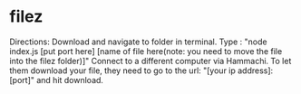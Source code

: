 # filez
Directions:
Download and navigate to folder in terminal.
Type :
"node index.js [put port here] [name of file here(note: you need to move the file into the filez folder)]"
Connect to a different computer via Hammachi.
To let them download your file, they need to go to the url:
"[your ip address]:[port]"
and hit download.
